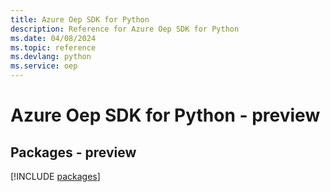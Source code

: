 ```yaml
---
title: Azure Oep SDK for Python
description: Reference for Azure Oep SDK for Python
ms.date: 04/08/2024
ms.topic: reference
ms.devlang: python
ms.service: oep
---
```

# Azure Oep SDK for Python - preview
## Packages - preview
[!INCLUDE [packages](oep-index.md)]